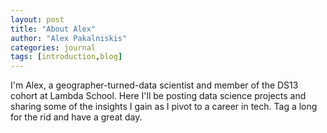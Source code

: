 ```yaml
---
layout: post
title: "About Alex"
author: "Alex Pakalniskis"
categories: journal
tags: [introduction,blog]
---
```


I'm Alex, a geographer-turned-data scientist and member of the DS13 cohort at Lambda School. Here I'll be posting data science projects and sharing some of the insights I gain as I pivot to a career in tech. Tag a long for the rid and have a great day.
